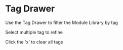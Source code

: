 <!-- Tag Drawer -->
# Tag Drawer

Use the Tag Drawer to filter the Module Library by tag

Select multiple tag to refine

Click the 'x' to clear all tags